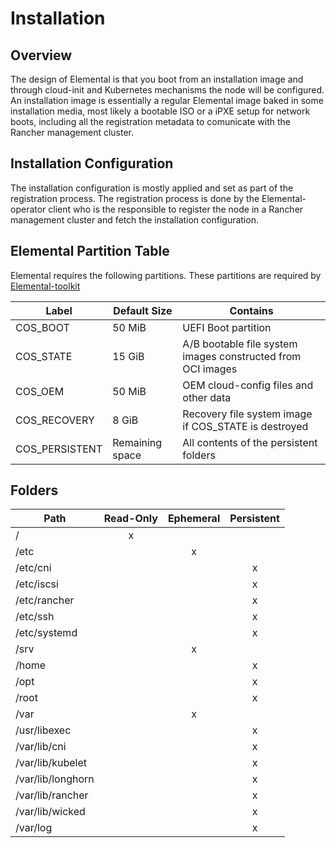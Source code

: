 # Installation

## Overview

The design of Elemental is that you boot from an installation image and through cloud-init and Kubernetes mechanisms
the node will be configured. An installation image is essentially a regular Elemental image baked in some installation media,
most likely a bootable ISO or a iPXE setup for network boots, including all the registration metadata to
comunicate with the Rancher management cluster.

## Installation Configuration

The installation configuration is mostly applied and set as part of the registration process.
The registration process is done by the Elemental-operator client who is the responsible to register
the node in a Rancher management cluster and fetch the installation configuration.

## Elemental Partition Table

Elemental requires the following partitions.  These partitions are required by [Elemental-toolkit](https://rancher.github.io/elemental-toolkit/docs)

| Label          | Default Size    | Contains                                                    |
| ---------------|-----------------|------------------------------------------------------------ |
| COS_BOOT       |          50 MiB | UEFI Boot partition                                         |
| COS_STATE      |          15 GiB | A/B bootable file system images constructed from OCI images |
| COS_OEM        |          50 MiB | OEM cloud-config files and other data                       |
| COS_RECOVERY   |           8 GiB | Recovery file system image if COS_STATE is destroyed        |
| COS_PERSISTENT | Remaining space | All contents of the persistent folders                      |

## Folders

| Path              | Read-Only | Ephemeral | Persistent |
| ------------------|:---------:|:---------:|:----------:|
| /                 | x         |           |            |
| /etc              |           | x         |            |
| /etc/cni          |           |           | x          |
| /etc/iscsi        |           |           | x          |
| /etc/rancher      |           |           | x          |
| /etc/ssh          |           |           | x          |
| /etc/systemd      |           |           | x          |
| /srv              |           | x         |            |
| /home             |           |           | x          |
| /opt              |           |           | x          |
| /root             |           |           | x          |
| /var              |           | x         |            |
| /usr/libexec      |           |           | x          |
| /var/lib/cni      |           |           | x          |
| /var/lib/kubelet  |           |           | x          |
| /var/lib/longhorn |           |           | x          |
| /var/lib/rancher  |           |           | x          |
| /var/lib/wicked   |           |           | x          |
| /var/log          |           |           | x          |
